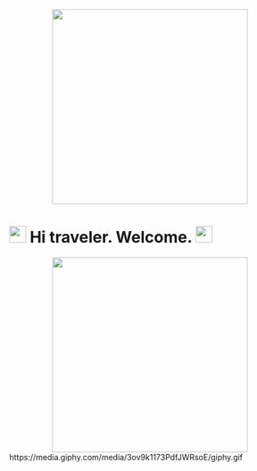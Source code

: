 <div id="header" align="center">
    <img src="https://media.giphy.com/media/1yld7nW3oQ2IyRubUm/giphy.gif" width="350"/>
</div>

<h1>
    <img src="https://media.giphy.com/media/1347t0cCJWlsnC/giphy.gif" height="30"/>
    Hi traveler. Welcome.
    <img src="https://media.giphy.com/media/xT39DgKMixPKDrwzf2/giphy.gif" height="30"/>
</h1>
<div align="center">
    <img src="https://media.giphy.com/media/3ov9k1173PdfJWRsoE/giphy.gif" width="350"/>
</div>
https://media.giphy.com/media/3ov9k1173PdfJWRsoE/giphy.gif
